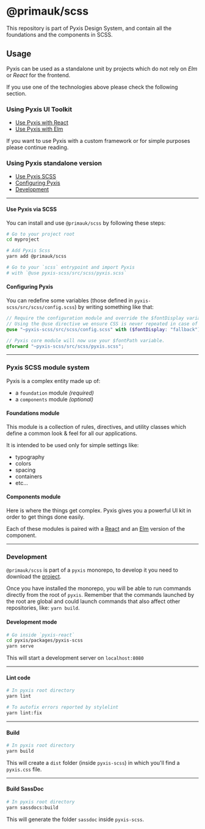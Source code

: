 # @primauk/scss
This repository is part of Pyxis Design System, and contain all the foundations and the components in SCSS.

## Usage
Pyxis can be used as a standalone unit by projects which do not rely on _Elm_ or _React_ for the frontend.

If you use one of the technologies above please check the following section.

### Using Pyxis UI Toolkit

- [Use Pyxis with React](https://github.com/primait/pyxis/tree/master/packages/pyxis-react)
- [Use Pyxis with Elm](https://github.com/primait/pyxis/tree/master/packages/pyxis-elm)

If you want to use Pyxis with a custom framework or for simple purposes please continue reading.

### Using Pyxis standalone version

- [Use Pyxis SCSS](#use-pyxis-via-scss)
- [Configuring Pyxis](#configuring-pyxis)
- [Development](#development)

---

#### Use Pyxis via SCSS
You can install and use `@primauk/scss` by following these steps:
```sh
# Go to your project root
cd myproject

# Add Pyxis Scss
yarn add @primauk/scss

# Go to your `scss` entrypoint and import Pyxis
# with `@use pyxis-scss/src/scss/pyxis.scss`
```

#### Configuring Pyxis

You can redefine some variables (those defined in `pyxis-scss/src/scss/config.scss`) by writing something like that:

```scss
// Require the configuration module and override the $fontDisplay variable.
// Using the @use directive we ensure CSS is never repeated in case of multiple requirements.
@use "~pyxis-scss/src/scss/config.scss" with ($fontDisplay: "fallback");

// Pyxis core module will now use your $fontPath variable.
@forward "~pyxis-scss/src/scss/pyxis.scss";
```

---

### Pyxis SCSS module system

Pyxis is a complex entity made up of:
- a `foundation` module _(required)_
- a `components` module _(optional)_

#### Foundations module
This module is a collection of rules, directives, and utility classes which define a common look & feel for all our applications.

It is intended to be used only for simple settings like:

- typography
- colors
- spacing
- containers
- etc...

#### Components module

Here is where the things get complex. Pyxis gives you a powerful UI kit in order to get things done easily.

Each of these modules is paired with a [React](https://github.com/primait/pyxis/tree/master/packages/pyxis-react) and an [Elm](https://github.com/primait/pyxis/tree/master/packages/pyxis-elm) version of the component.

---

### Development

`@primauk/scss` is part of a `pyxis` monorepo, to develop it you need to download the [project](https://github.com/primait/pyxis).

Once you have installed the monorepo, you will be able to run commands directly from the root of `pyxis`.
Remember that the commands launched by the root are global and could launch commands that also affect other repositories, like: `yarn build`.

#### Development mode

```sh
# Go inside `pyxis-react`
cd pyxis/packages/pyxis-scss
yarn serve
```
This will start a development server on `localhost:8080`

---

#### Lint code
```sh
# In pyxis root directory
yarn lint

# To autofix errors reported by stylelint
yarn lint:fix
```
---

#### Build
```sh
# In pyxis root directory
yarn build
```

This will create a `dist` folder (inside `pyxis-scss`) in which you'll find a `pyxis.css` file.

---

#### Build SassDoc
```sh
# In pyxis root directory
yarn sassdocs:build
```

This will generate the folder `sassdoc` inside `pyxis-scss`.


